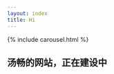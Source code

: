 ```yaml
---
layout: index
title: Hi
---
```

{% include carousel.html %}

<nav class="navbar navbar-inverse">
  <div class="well">
    <h1>汤畅的网站，正在建设中</h1>
  </div>
</nav>


